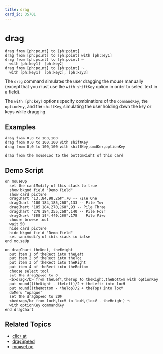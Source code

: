 ```yaml
---
title: drag
card_id: 35701
---
```


# drag

```
drag from [ph:point] to [ph:point]
drag from [ph:point] to [ph:point] with [ph:key1]
drag from [ph:point] to [ph:point] ¬
  with [ph:key1], [ph:key2]
drag from [ph:point] to [ph:point] ¬
  with [ph:key1], [ph:key2], [ph:key3]
```

The `drag` command simulates the user dragging the mouse manually (except that you must use the `with shiftKey` option in order to select text in a field).

The `with [ph:key]` options specify combinations of the `commandKey`, the `optionKey`, and the `shiftKey`, simulating the user holding down the key or keys while dragging.

## Examples

```
drag from 0,0 to 100,100
drag from 0,0 to 100,100 with shiftKey
drag from 0,0 to 100,100 with shiftKey,cmdKey,optionKey

drag from the mouseLoc to the bottomRight of this card
```

## Demo Script

```
on mouseUp
  set the cantModify of this stack to true
  show bkgnd field "Demo Field"
  show card picture
  dragChart "13,184,98,268",70 -- Pile One
  dragChart "100,184,185,268",133 -- Pile Two
  dragChart "185,184,270,268",93 -- Pile Three
  dragChart "270,184,355,268",140 -- Pile Four
  dragChart "355,184,440,268",175 -- Pile Five
  choose browse tool
  wait 50
  hide card picture
  hide bkgnd field "Demo Field"
  set cantModify of this stack to false
end mouseUp

on dragChart theRect, theHeight
  put item 1 of theRect into theLeft
  put item 2 of theRect into theTop
  put item 3 of theRect into theRight
  put item 4 of theRect into theBottom
  choose select tool
  set the dragSpeed to 0
  <b>drag</b> from theLeft,theTop to theRight,theBottom with optionKey
  put round((theRight - theLeft)/2 + theLeft) into locH
  put round((theBottom - theTop)/2 + theTop) into locV
  doMenu "opaque"
  set the dragSpeed to 200
  <b>drag</b> from locH,locV to locH,(locV - theHeight) ¬
  with optionKey,commandKey
end dragChart
```

## Related Topics

* [click at](/HyperTalkReference/commands/click-at)
* [dragSpeed](/HyperTalkReference/properties/dragSpeed)
* [mouseLoc](/HyperTalkReference/functions/mouseLoc)
